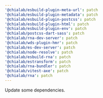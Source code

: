 ```yaml
---
'@chialab/esbuild-plugin-meta-url': patch
'@chialab/esbuild-plugin-metadata': patch
'@chialab/esbuild-plugin-postcss': patch
'@chialab/esbuild-plugin-html': patch
'@chialab/esbuild-plugin-env': patch
'@chialab/postcss-dart-sass': patch
'@chialab/rna-dev-server': patch
'@chialab/wds-plugin-hmr': patch
'@chialab/es-dev-server': patch
'@chialab/node-resolve': patch
'@chialab/esbuild-rna': patch
'@chialab/estransform': patch
'@chialab/rna-bundler': patch
'@chialab/vitest-axe': patch
'@chialab/rna': patch
---
```


Update some dependencies.
